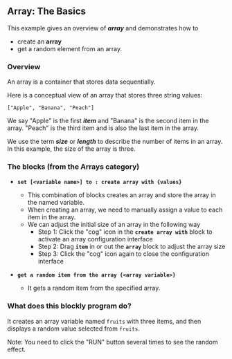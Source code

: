 ## Array: The Basics

This example gives an overview of ***array*** and demonstrates how to 
- create an **array** 
- get a random element from an array.  

### Overview

An array is a container that stores data sequentially.

Here is a conceptual view of an array that stores three string values:

`["Apple", "Banana", "Peach"]`

We say "Apple" is the first ***item*** and "Banana" is the second item in the array.
"Peach" is the third item and is also the last item in the array.

We use the term ***size*** or ***length*** to describe the number of items in an array.
In this example, the size of the array is three.


### The blocks (from the Arrays category)
- **`set [<variable name>] to : create array with {values}`**
  - This combination of blocks creates an array and store the array in the named variable.
  - When creating an array, we need to manually assign a value to each item in the array.
  - We can adjust the initial size of an array in the following way
    - Step 1: Click the "cog" icon in the **`create array with`** block to activate an array configuration interface
    - Step 2: Drag **`item`** in or out the **`array`** block to adjust the array size
    - Step 3: Click the "cog" icon again to close the configuration interface
      
- **`get a random item from the array {<array variable>}`**
  - It gets a random item from the specified array.

### What does this blockly program do?

It creates an array variable named `fruits` with three items, and then displays 
a random value selected from `fruits`.

Note: You need to click the "RUN" button several times to see the random effect.


